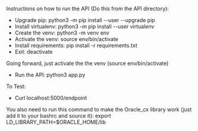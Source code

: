 Instructions on how to run the API (Do this from the API directory):
- Upgrade pip: python3 -m pip install --user --upgrade pip
- Install virtualenv: python3 -m pip install --user virtualenv
- Create the venv: python3 -m venv env
- Activate the venv: source env/bin/activate
- Install requirements: pip install -r requirements.txt
- Exit: deactivate

Going forward, just activate the the venv (source env/bin/activate)
- Run the API: python3 app.py

To Test:
- Curl localhost:5000/endpoint

You also need to run this command to make the Oracle_cx library work (just add it to your bashrc and source it):
export LD_LIBRARY_PATH=$ORACLE_HOME/lib

